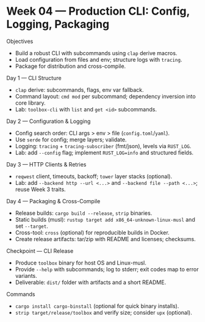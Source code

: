 # Week 04 — Production CLI: Config, Logging, Packaging

Objectives
- Build a robust CLI with subcommands using `clap` derive macros.
- Load configuration from files and env; structure logs with `tracing`.
- Package for distribution and cross-compile.

Day 1 — CLI Structure
- `clap` derive: subcommands, flags, env var fallback.
- Command layout: `cmd mod` per subcommand; dependency inversion into core library.
- Lab: `toolbox-cli` with `list` and `get <id>` subcommands.

Day 2 — Configuration & Logging
- Config search order: CLI args > env > file (`config.toml`/`yaml`).
- Use `serde` for config; merge layers; validate.
- Logging: `tracing` + `tracing-subscriber` (fmt/json), levels via `RUST_LOG`.
- Lab: add `--config` flag; implement `RUST_LOG=info` and structured fields.

Day 3 — HTTP Clients & Retries
- `reqwest` client, timeouts, backoff; `tower` layer stacks (optional).
- Lab: add `--backend http --url <...>` and `--backend file --path <...>`; reuse Week 3 traits.

Day 4 — Packaging & Cross-Compile
- Release builds: `cargo build --release`, `strip` binaries.
- Static builds (musl): `rustup target add x86_64-unknown-linux-musl` and set `--target`.
- Cross-tool: `cross` (optional) for reproducible builds in Docker.
- Create release artifacts: tar/zip with README and licenses; checksums.

Checkpoint — CLI Release
- Produce `toolbox` binary for host OS and Linux-musl.
- Provide `--help` with subcommands; log to stderr; exit codes map to error variants.
- Deliverable: `dist/` folder with artifacts and a short README.

Commands
- `cargo install cargo-binstall` (optional for quick binary installs).
- `strip target/release/toolbox` and verify size; consider `upx` (optional).

